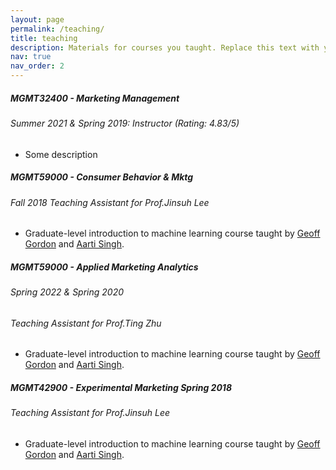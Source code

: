 ```yaml
---
layout: page
permalink: /teaching/
title: teaching
description: Materials for courses you taught. Replace this text with your description.
nav: true
nav_order: 2
---
```


<!-- MGMT32400 - Marketing Management Summer 2021/Spring 2019
Instructor Rating:4.83
•
MGMT59000 - Consumer Behavior & Mktg Spring 2022/Spring 2020
Teaching Assistant for Prof.Ting Zhu
•
MGMT59000 - Applied Marketing Analytics Fall 2018
Teaching Assistant for Prof.Jinsuh Lee
•
MGMT42900 - Experimental Marketing Spring 2018
Teaching Assistant for Prof.Jinsuh Lee -->

<div class="card mt-3">
  <div class="p-3">
    <div class="row">
      <div class="col-sm-10">
        <h5 class="font-weight-bold">MGMT32400 - Marketing Management</h5>
      </div>
      <div class="col-sm-2 text-left text-sm-right">
        <!-- <span class="badge font-weight-bold danger-color-dark text-uppercase align-middle">
            10-701
        </span> -->
      </div>
    </div>
    <h6 class="font-italic mt-2 mt-sm-0">Summer 2021 & Spring 2019: Instructor (Rating: 4.83/5)</h6>
    <ul class="card-text font-weight-light list-group list-group-flush">
      <li class="list-group-item">Some description</li>
    </ul>
  </div>
</div>

<div class="card mt-3">
  <div class="p-3">
    <div class="row">
      <div class="col-sm-10">
        <h5 class="font-weight-bold">MGMT59000 - Consumer Behavior & Mktg</h5>
      </div>
      <div class="col-sm-2 text-left text-sm-right">
        <!-- <span class="badge font-weight-bold danger-color-dark text-uppercase align-middle">
            10-701
        </span> -->
      </div>
    </div>
    <h6 class="font-italic mt-2 mt-sm-0">Fall 2018 Teaching Assistant for Prof.Jinsuh Lee</h6>
    <ul class="card-text font-weight-light list-group list-group-flush">
      <li class="list-group-item">Graduate-level introduction to machine learning course taught by <a href="http://www.cs.cmu.edu/~ggordon">Geoff Gordon</a> and <a href="http://www.cs.cmu.edu/~aarti">Aarti Singh</a>.</li>
    </ul>
  </div>
</div>

<div class="card mt-3">
  <div class="p-3">
    <div class="row">
      <div class="col-sm-10">
        <h5 class="font-weight-bold">MGMT59000 - Applied Marketing Analytics</h5>
      </div>
      <div class="col-sm-2 text-left text-sm-right">
        <!-- <span class="badge font-weight-bold danger-color-dark text-uppercase align-middle">
            10-701
        </span> -->
      </div>
    </div>
    <h6 class="font-italic mt-2 mt-sm-0">Spring 2022 & Spring 2020</h6>
    <h6 class="font-italic mt-2 mt-sm-0">Teaching Assistant for Prof.Ting Zhu</h6>
    <ul class="card-text font-weight-light list-group list-group-flush">
      <li class="list-group-item">Graduate-level introduction to machine learning course taught by <a href="http://www.cs.cmu.edu/~ggordon">Geoff Gordon</a> and <a href="http://www.cs.cmu.edu/~aarti">Aarti Singh</a>.</li>
    </ul>
  </div>
</div>

<div class="card mt-3">
  <div class="p-3">
    <div class="row">
      <div class="col-sm-10">
        <h5 class="font-weight-bold">MGMT42900 - Experimental Marketing Spring 2018</h5>
      </div>
      <div class="col-sm-2 text-left text-sm-right">
        <!-- <span class="badge font-weight-bold danger-color-dark text-uppercase align-middle">
            10-701
        </span> -->
      </div>
    </div>
    <h6 class="font-italic mt-2 mt-sm-0">Teaching Assistant for Prof.Jinsuh Lee</h6>
    <ul class="card-text font-weight-light list-group list-group-flush">
      <li class="list-group-item">Graduate-level introduction to machine learning course taught by <a href="http://www.cs.cmu.edu/~ggordon">Geoff Gordon</a> and <a href="http://www.cs.cmu.edu/~aarti">Aarti Singh</a>.</li>
    </ul>
  </div>
</div>


